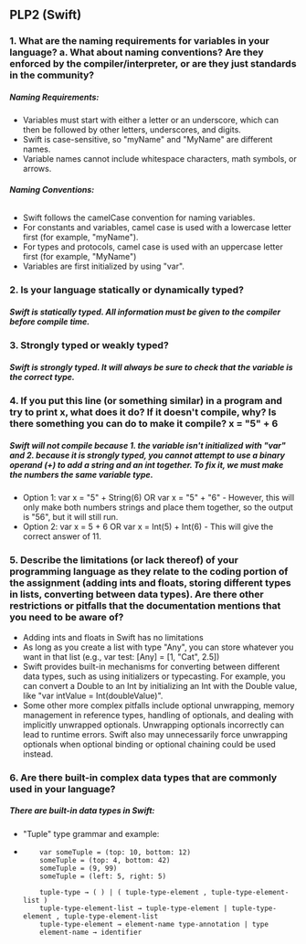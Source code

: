 ## PLP2 (Swift)

### 1. What are the naming requirements for variables in your language? a. What about naming conventions? Are they enforced by the compiler/interpreter, or are they just standards in the community?

##### Naming Requirements:
* Variables must start with either a letter or an underscore, which can then be followed by other letters, underscores, and digits. 
* Swift is case-sensitive, so "myName" and "MyName" are different names. 
* Variable names cannot include whitespace characters, math symbols, or arrows.

###### **Naming Conventions:** 
* Swift follows the camelCase convention for naming variables. 
* For constants and variables, camel case is used with a lowercase letter first (for example, "myName").
* For types and protocols, camel case is used with an uppercase letter first (for example, "MyName")
* Variables are first initialized by using "var".

### 2. Is your language statically or dynamically typed? 
##### Swift is statically typed. All information must be given to the compiler before compile time.

### 3. Strongly typed or weakly typed? 
##### Swift is strongly typed. It will always be sure to check that the variable is the correct type.

### 4. If you put this line (or something similar) in a program and try to print x, what does it do? If it doesn't compile, why? Is there something you can do to make it compile? x = "5" + 6 
##### Swift will not compile because 1. the variable isn't initialized with "var" and 2. because it is strongly typed, you cannot attempt to use a binary operand (+) to add a string and an int together. To fix it, we must make the numbers the same variable type. 
* Option 1: var x = "5" + String(6) OR var x = "5" + "6" - However, this will only make both numbers strings and place them together, so the output is "56", but it will still run.
* Option 2: var x = 5 + 6 OR var x = Int(5) + Int(6) - This will give the correct answer of 11.

### 5. Describe the limitations (or lack thereof) of your programming language as they relate to the coding portion of the assignment (adding ints and floats, storing different types in lists, converting between data types). Are there other restrictions or pitfalls that the documentation mentions that you need to be aware of? 
* Adding ints and floats in Swift has no limitations
* As long as you create a list with type "Any", you can store whatever you want in that list (e.g., var test: [Any] = [1, "Cat", 2.5])
* Swift provides built-in mechanisms for converting between different data types, such as using initializers or typecasting. For example, you can convert a Double to an Int by initializing an Int with the Double value, like "var intValue = Int(doubleValue)".
* Some other more complex pitfalls include optional unwrapping, memory management in reference types, handling of optionals, and dealing with implicitly unwrapped optionals. Unwrapping optionals incorrectly can lead to runtime errors. Swift also may unnecessarily force unwrapping optionals when optional binding or optional chaining could be used instead. 

### 6. Are there built-in complex data types that are commonly used in your language?
##### There are built-in data types in Swift:
* "Tuple" type grammar and example:
*         var someTuple = (top: 10, bottom: 12)
          someTuple = (top: 4, bottom: 42)
          someTuple = (9, 99)
          someTuple = (left: 5, right: 5)

          tuple-type → ( ) | ( tuple-type-element , tuple-type-element-list )
          tuple-type-element-list → tuple-type-element | tuple-type-element , tuple-type-element-list
          tuple-type-element → element-name type-annotation | type
          element-name → identifier
